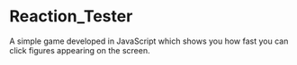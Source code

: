 # Reaction_Tester
A simple game developed in JavaScript which shows you how fast you can click figures appearing on the screen. 
